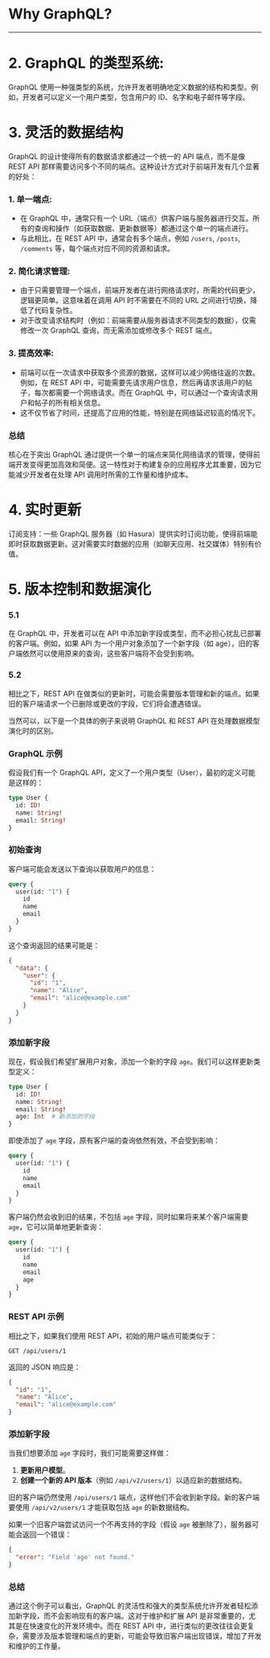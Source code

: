 # Why GraphQL?
---

# 2. GraphQL 的类型系统:

GraphQL 使用一种强类型的系统，允许开发者明确地定义数据的结构和类型。例如，开发者可以定义一个用户类型，包含用户的 ID、名字和电子邮件等字段。


# 3. 灵活的数据结构
GraphQL 的设计使得所有的数据请求都通过一个统一的 API 端点，而不是像 REST API 那样需要访问多个不同的端点。这种设计方式对于前端开发有几个显著的好处：

### 1. **单一端点**:
- 在 GraphQL 中，通常只有一个 URL（端点）供客户端与服务器进行交互。所有的查询和操作（如获取数据、更新数据等）都通过这个单一的端点进行。
- 与此相比，在 REST API 中，通常会有多个端点，例如 `/users`, `/posts`, `/comments` 等，每个端点对应不同的资源和请求。

### 2. **简化请求管理**:
- 由于只需要管理一个端点，前端开发者在进行网络请求时，所需的代码更少，逻辑更简单。这意味着在调用 API 时不需要在不同的 URL 之间进行切换，降低了代码复杂性。
- 对于改变请求结构时（例如：前端需要从服务器请求不同类型的数据），仅需修改一次 GraphQL 查询，而无需添加或修改多个 REST 端点。

### 3. **提高效率**:
- 前端可以在一次请求中获取多个资源的数据，这样可以减少网络往返的次数。例如，在 REST API 中，可能需要先请求用户信息，然后再请求该用户的帖子，每次都需要一个网络请求。而在 GraphQL 中，可以通过一个查询请求用户和帖子的所有相关信息。
- 这不仅节省了时间，还提高了应用的性能，特别是在网络延迟较高的情况下。

### 总结
核心在于突出 GraphQL 通过提供一个单一的端点来简化网络请求的管理，使得前端开发变得更加高效和简便。这一特性对于构建复杂的应用程序尤其重要，因为它能减少开发者在处理 API 调用时所需的工作量和维护成本。

# 4. 实时更新

订阅支持：一些 GraphQL 服务器（如 Hasura）提供实时订阅功能，使得前端能即时获取数据更新。这对需要实时数据的应用（如聊天应用、社交媒体）特别有价值。

# 5. 版本控制和数据演化

### 5.1
在 GraphQL 中，开发者可以在 API 中添加新字段或类型，而不必担心扰乱已部署的客户端。例如，如果 API 为一个用户对象添加了一个新字段（如 age），旧的客户端依然可以使用原来的查询，这些客户端将不会受到影响。

### 5.2 
相比之下，REST API 在做类似的更新时，可能会需要版本管理和新的端点。如果旧的客户端请求一个已删除或更改的字段，它们将会遭遇错误。


当然可以，以下是一个具体的例子来说明 GraphQL 和 REST API 在处理数据模型演化时的区别。

### GraphQL 示例

假设我们有一个 GraphQL API，定义了一个用户类型（User），最初的定义可能是这样的：

```graphql
type User {
  id: ID!
  name: String!
  email: String!
}
```

### 初始查询

客户端可能会发送以下查询以获取用户的信息：

```graphql
query {
  user(id: "1") {
    id
    name
    email
  }
}
```

这个查询返回的结果可能是：

```json
{
  "data": {
    "user": {
      "id": "1",
      "name": "Alice",
      "email": "alice@example.com"
    }
  }
}
```

### 添加新字段

现在，假设我们希望扩展用户对象，添加一个新的字段 `age`。我们可以这样更新类型定义：

```graphql
type User {
  id: ID!
  name: String!
  email: String!
  age: Int  # 新添加的字段
}
```

即使添加了 `age` 字段，原有客户端的查询依然有效，不会受到影响：

```graphql
query {
  user(id: "1") {
    id
    name
    email
  }
}
```

客户端仍然会收到旧的结果，不包括 `age` 字段，同时如果将来某个客户端需要 `age`，它可以简单地更新查询：

```graphql
query {
  user(id: "1") {
    id
    name
    email
    age
  }
}
```

### REST API 示例

相比之下，如果我们使用 REST API，初始的用户端点可能类似于：

```
GET /api/users/1
```

返回的 JSON 响应是：

```json
{
  "id": "1",
  "name": "Alice",
  "email": "alice@example.com"
}
```

### 添加新字段

当我们想要添加 `age` 字段时，我们可能需要这样做：

1. **更新用户模型**。
2. **创建一个新的 API 版本**（例如 `/api/v2/users/1`）以适应新的数据结构。

旧的客户端仍然使用 `/api/users/1` 端点，这样他们不会收到新字段。新的客户端要使用 `/api/v2/users/1` 才能获取包括 `age` 的新数据结构。

如果一个旧客户端尝试访问一个不再支持的字段（假设 `age` 被删除了），服务器可能会返回一个错误：

```json
{
  "error": "Field 'age' not found."
}
```

### 总结

通过这个例子可以看出，GraphQL 的灵活性和强大的类型系统允许开发者轻松添加新字段，而不会影响现有的客户端。这对于维护和扩展 API 是非常重要的，尤其是在快速变化的开发环境中。而在 REST API 中，进行类似的更改往往会更复杂，需要涉及版本管理和端点的更新，可能会导致旧客户端出现错误，增加了开发和维护的工作量。
